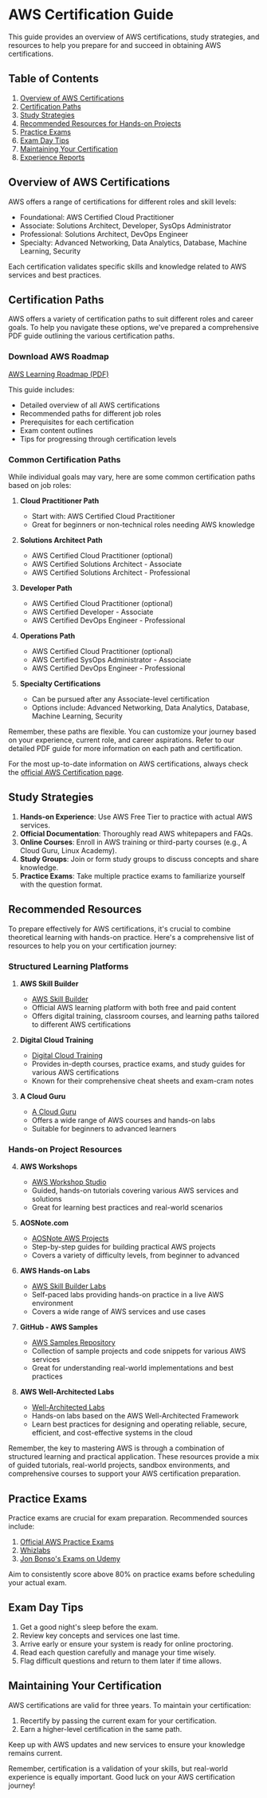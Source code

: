 # AWS Certification Guide

This guide provides an overview of AWS certifications, study strategies, and resources to help you prepare for and succeed in obtaining AWS certifications.

## Table of Contents
1. [Overview of AWS Certifications](#overview-of-aws-certifications)
2. [Certification Paths](#certification-paths)
3. [Study Strategies](#study-strategies)
4. [Recommended Resources for Hands-on Projects](#recommended-resources-for-hands-on-projects)
5. [Practice Exams](#practice-exams)
6. [Exam Day Tips](#exam-day-tips)
7. [Maintaining Your Certification](#maintaining-your-certification)
8. [Experience Reports](#experience-reports)

## Overview of AWS Certifications

AWS offers a range of certifications for different roles and skill levels:

- Foundational: AWS Certified Cloud Practitioner
- Associate: Solutions Architect, Developer, SysOps Administrator
- Professional: Solutions Architect, DevOps Engineer
- Specialty: Advanced Networking, Data Analytics, Database, Machine Learning, Security

Each certification validates specific skills and knowledge related to AWS services and best practices.

## Certification Paths

AWS offers a variety of certification paths to suit different roles and career goals. To help you navigate these options, we've prepared a comprehensive PDF guide outlining the various certification paths.

### Download AWS Roadmap

[AWS Learning Roadmap (PDF)](AWS-Learning-and-Certification-Path.pdf)

This guide includes:
- Detailed overview of all AWS certifications
- Recommended paths for different job roles
- Prerequisites for each certification
- Exam content outlines
- Tips for progressing through certification levels

### Common Certification Paths

While individual goals may vary, here are some common certification paths based on job roles:

1. **Cloud Practitioner Path**
   - Start with: AWS Certified Cloud Practitioner
   - Great for beginners or non-technical roles needing AWS knowledge

2. **Solutions Architect Path**
   - AWS Certified Cloud Practitioner (optional)
   - AWS Certified Solutions Architect - Associate
   - AWS Certified Solutions Architect - Professional

3. **Developer Path**
   - AWS Certified Cloud Practitioner (optional)
   - AWS Certified Developer - Associate
   - AWS Certified DevOps Engineer - Professional

4. **Operations Path**
   - AWS Certified Cloud Practitioner (optional)
   - AWS Certified SysOps Administrator - Associate
   - AWS Certified DevOps Engineer - Professional

5. **Specialty Certifications**
   - Can be pursued after any Associate-level certification
   - Options include: Advanced Networking, Data Analytics, Database, Machine Learning, Security

Remember, these paths are flexible. You can customize your journey based on your experience, current role, and career aspirations. Refer to our detailed PDF guide for more information on each path and certification.

For the most up-to-date information on AWS certifications, always check the [official AWS Certification page](https://aws.amazon.com/certification/).

## Study Strategies

1. **Hands-on Experience**: Use AWS Free Tier to practice with actual AWS services.
2. **Official Documentation**: Thoroughly read AWS whitepapers and FAQs.
3. **Online Courses**: Enroll in AWS training or third-party courses (e.g., A Cloud Guru, Linux Academy).
4. **Study Groups**: Join or form study groups to discuss concepts and share knowledge.
5. **Practice Exams**: Take multiple practice exams to familiarize yourself with the question format.

## Recommended Resources

To prepare effectively for AWS certifications, it's crucial to combine theoretical learning with hands-on practice. Here's a comprehensive list of resources to help you on your certification journey:

### Structured Learning Platforms

1. **AWS Skill Builder**
   - [AWS Skill Builder](https://explore.skillbuilder.aws/)
   - Official AWS learning platform with both free and paid content
   - Offers digital training, classroom courses, and learning paths tailored to different AWS certifications

2. **Digital Cloud Training**
   - [Digital Cloud Training](https://digitalcloud.training/)
   - Provides in-depth courses, practice exams, and study guides for various AWS certifications
   - Known for their comprehensive cheat sheets and exam-cram notes

3. **A Cloud Guru**
   - [A Cloud Guru](https://acloudguru.com/)
   - Offers a wide range of AWS courses and hands-on labs
   - Suitable for beginners to advanced learners

### Hands-on Project Resources

4. **AWS Workshops**
   - [AWS Workshop Studio](https://workshop.aws/)
   - Guided, hands-on tutorials covering various AWS services and solutions
   - Great for learning best practices and real-world scenarios

5. **AOSNote.com**
   - [AOSNote AWS Projects](https://aosnote.com/store/)
   - Step-by-step guides for building practical AWS projects
   - Covers a variety of difficulty levels, from beginner to advanced

6. **AWS Hands-on Labs**
   - [AWS Skill Builder Labs](https://explore.skillbuilder.aws/learn/course/external/view/elearning/125/aws-cloud-quest-cloud-practitioner)
   - Self-paced labs providing hands-on practice in a live AWS environment
   - Covers a wide range of AWS services and use cases

7. **GitHub - AWS Samples**
   - [AWS Samples Repository](https://github.com/aws-samples)
   - Collection of sample projects and code snippets for various AWS services
   - Great for understanding real-world implementations and best practices

8. **AWS Well-Architected Labs**
   - [Well-Architected Labs](https://www.wellarchitectedlabs.com/)
   - Hands-on labs based on the AWS Well-Architected Framework
   - Learn best practices for designing and operating reliable, secure, efficient, and cost-effective systems in the cloud

Remember, the key to mastering AWS is through a combination of structured learning and practical application. These resources provide a mix of guided tutorials, real-world projects, sandbox environments, and comprehensive courses to support your AWS certification preparation.

## Practice Exams

Practice exams are crucial for exam preparation. Recommended sources include:

1. [Official AWS Practice Exams](https://aws.amazon.com/certification/certification-prep/)
2. [Whizlabs](https://www.whizlabs.com/)
3. [Jon Bonso's Exams on Udemy](https://www.udemy.com/user/jonjonbonso/)

Aim to consistently score above 80% on practice exams before scheduling your actual exam.

## Exam Day Tips

1. Get a good night's sleep before the exam.
2. Review key concepts and services one last time.
3. Arrive early or ensure your system is ready for online proctoring.
4. Read each question carefully and manage your time wisely.
5. Flag difficult questions and return to them later if time allows.

## Maintaining Your Certification

AWS certifications are valid for three years. To maintain your certification:

1. Recertify by passing the current exam for your certification.
2. Earn a higher-level certification in the same path.

Keep up with AWS updates and new services to ensure your knowledge remains current.


Remember, certification is a validation of your skills, but real-world experience is equally important. Good luck on your AWS certification journey!
